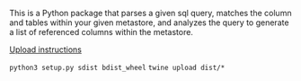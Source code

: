 This is a Python package that parses a given sql query, matches the column and tables within your given metastore, and analyzes the query to generate a list of referenced columns within the metastore.

[Upload instructions](https://packaging.python.org/tutorials/packaging-projects/)

`python3 setup.py sdist bdist_wheel`
`twine upload dist/*`